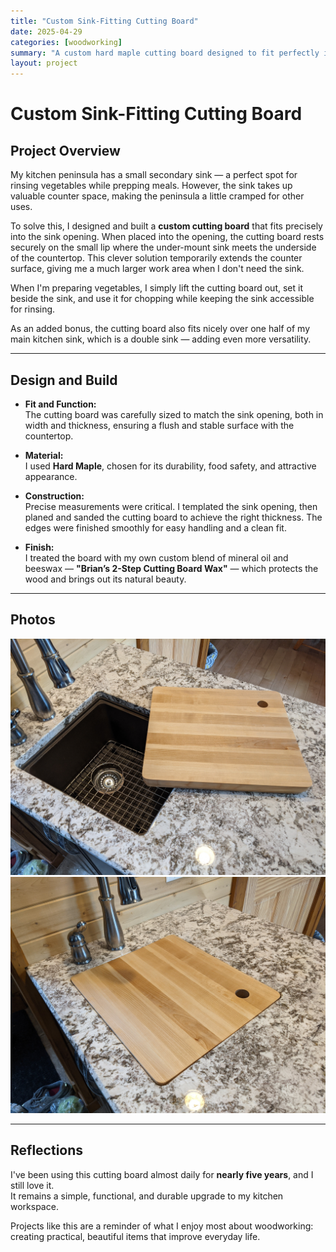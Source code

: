 ```yaml
---
title: "Custom Sink-Fitting Cutting Board"
date: 2025-04-29
categories: [woodworking]
summary: "A custom hard maple cutting board designed to fit perfectly into a sink opening, extending kitchen counter space."
layout: project
---
```


# Custom Sink-Fitting Cutting Board

## Project Overview

My kitchen peninsula has a small secondary sink — a perfect spot for rinsing vegetables while prepping meals. However, the sink takes up valuable counter space, making the peninsula a little cramped for other uses.

To solve this, I designed and built a **custom cutting board** that fits precisely into the sink opening. When placed into the opening, the cutting board rests securely on the small lip where the under-mount sink meets the underside of the countertop. This clever solution temporarily extends the counter surface, giving me a much larger work area when I don't need the sink.

When I'm preparing vegetables, I simply lift the cutting board out, set it beside the sink, and use it for chopping while keeping the sink accessible for rinsing.

As an added bonus, the cutting board also fits nicely over one half of my main kitchen sink, which is a double sink — adding even more versatility.

---

## Design and Build

- **Fit and Function:**  
  The cutting board was carefully sized to match the sink opening, both in width and thickness, ensuring a flush and stable surface with the countertop.

- **Material:**  
  I used **Hard Maple**, chosen for its durability, food safety, and attractive appearance.

- **Construction:**  
  Precise measurements were critical. I templated the sink opening, then planed and sanded the cutting board to achieve the right thickness. The edges were finished smoothly for easy handling and a clean fit.

- **Finish:**  
  I treated the board with my own custom blend of mineral oil and beeswax — **"Brian’s 2-Step Cutting Board Wax"** — which protects the wood and brings out its natural beauty.

---

## Photos

<div class="row row-cols-1 row-cols-md-2 g-4 my-3">

  <div class="col">
    <a href="/assets/images/woodworking/Cutting_Board_01-01.jpg"><img
       title="The sink in the peninsula with the cutting board placed beside it, ready for use."
       class="img-fluid rounded shadow-sm"
       src="/assets/images/woodworking/Cutting_Board_01-01.jpg"
       alt="The sink in the peninsula with the cutting board placed beside it, ready for use."></a>
  </div>

  <div class="col">
    <a href="/assets/images/woodworking/Cutting_Board_01-02.jpg"><img
       title="The cutting board fitted into the sink opening, creating a seamless extended work surface."
       class="img-fluid rounded shadow-sm"
       src="/assets/images/woodworking/Cutting_Board_01-02.jpg"
       alt="The cutting board fitted into the sink opening, creating a seamless extended work surface."></a>
  </div>

</div>

---

## Reflections

I've been using this cutting board almost daily for **nearly five years**, and I still love it.  
It remains a simple, functional, and durable upgrade to my kitchen workspace.

Projects like this are a reminder of what I enjoy most about woodworking: creating practical, beautiful items that improve everyday life.

